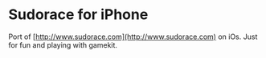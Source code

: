 Sudorace for iPhone
===

Port of  [http://www.sudorace.com](http://www.sudorace.com) on iOs.
Just for fun and playing with gamekit.